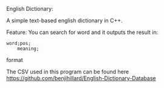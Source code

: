 English Dictionary:

A simple text-based english dictionary in C++.

Feature:
You can search for word and it outputs the result in:

    word;pos;
        meaning;

format

The CSV used in this program can be found here https://github.com/benjihillard/English-Dictionary-Database
